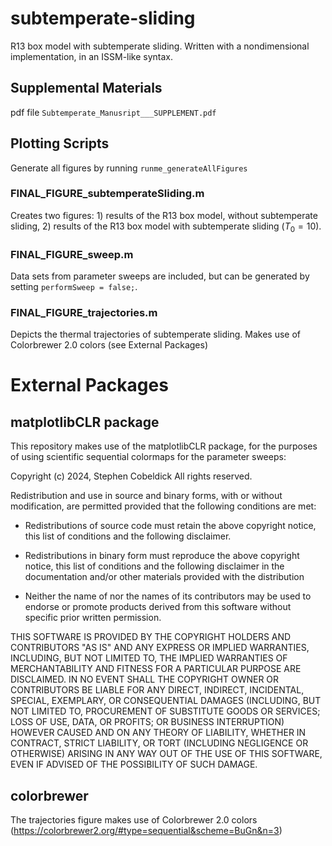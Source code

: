 # subtemperate-sliding
R13 box model with subtemperate sliding. Written with a nondimensional implementation, in an ISSM-like syntax.

## Supplemental Materials
pdf file ```Subtemperate_Manusript___SUPPLEMENT.pdf```

## Plotting Scripts
Generate all figures by running ```runme_generateAllFigures``` 
### FINAL_FIGURE_subtemperateSliding.m
Creates two figures: 1) results of the R13 box model, without subtemperate sliding, 2) results of the R13 box model with subtemperate sliding ($T_0 = 10$).
### FINAL_FIGURE_sweep.m
Data sets from parameter sweeps are included, but can be generated by setting ```performSweep = false;```.
### FINAL_FIGURE_trajectories.m
Depicts the thermal trajectories of subtemperate sliding. Makes use of Colorbrewer 2.0 colors (see External Packages)
# External Packages
## matplotlibCLR package
This repository makes use of the matplotlibCLR package, for the purposes of using scientific sequential colormaps for the parameter sweeps:

Copyright (c) 2024, Stephen Cobeldick
All rights reserved.

Redistribution and use in source and binary forms, with or without
modification, are permitted provided that the following conditions are met:

* Redistributions of source code must retain the above copyright notice, this
  list of conditions and the following disclaimer.

* Redistributions in binary form must reproduce the above copyright notice,
  this list of conditions and the following disclaimer in the documentation
  and/or other materials provided with the distribution

* Neither the name of  nor the names of its
  contributors may be used to endorse or promote products derived from this
  software without specific prior written permission.

THIS SOFTWARE IS PROVIDED BY THE COPYRIGHT HOLDERS AND CONTRIBUTORS "AS IS"
AND ANY EXPRESS OR IMPLIED WARRANTIES, INCLUDING, BUT NOT LIMITED TO, THE
IMPLIED WARRANTIES OF MERCHANTABILITY AND FITNESS FOR A PARTICULAR PURPOSE ARE
DISCLAIMED. IN NO EVENT SHALL THE COPYRIGHT OWNER OR CONTRIBUTORS BE LIABLE
FOR ANY DIRECT, INDIRECT, INCIDENTAL, SPECIAL, EXEMPLARY, OR CONSEQUENTIAL
DAMAGES (INCLUDING, BUT NOT LIMITED TO, PROCUREMENT OF SUBSTITUTE GOODS OR
SERVICES; LOSS OF USE, DATA, OR PROFITS; OR BUSINESS INTERRUPTION) HOWEVER
CAUSED AND ON ANY THEORY OF LIABILITY, WHETHER IN CONTRACT, STRICT LIABILITY,
OR TORT (INCLUDING NEGLIGENCE OR OTHERWISE) ARISING IN ANY WAY OUT OF THE USE
OF THIS SOFTWARE, EVEN IF ADVISED OF THE POSSIBILITY OF SUCH DAMAGE.

## colorbrewer
The trajectories figure makes use of Colorbrewer 2.0 colors (https://colorbrewer2.org/#type=sequential&scheme=BuGn&n=3)

